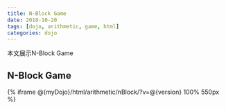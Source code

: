 ```yaml
---
title: N-Block Game
date: 2018-10-20
tags: [dojo, arithmetic, game, html]
categories: dojo
---
```

本文展示N-Block Game
<!--more-->

## N-Block Game

{% iframe @{myDojo}/html/arithmetic/nBlock/?v=@{version} 100% 550px %}
